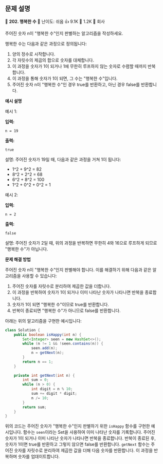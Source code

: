 ## 문제 설명
📌 **202. 행복한 수**
🌟 난이도: 쉬움
👍 9.1K
💬 1.2K
🏢 회사

주어진 숫자 n이 "행복한 수"인지 판별하는 알고리즘을 작성하세요.

행복한 수는 다음과 같은 과정으로 정의됩니다:

1. 양의 정수로 시작합니다.
2. 각 자릿수의 제곱의 합으로 숫자를 대체합니다.
3. 이 과정을 숫자가 1이 되거나 1에 무한히 루프하지 않는 숫자로 수렴할 때까지 반복합니다.
4. 이 과정을 통해 숫자가 1이 되면, 그 수는 "행복한 수"입니다.
5. 주어진 숫자 n이 "행복한 수"인 경우 true를 반환하고, 아닌 경우 false를 반환합니다.

**예시 설명**

예시 1:

**입력:**
```plaintext
n = 19
```

**출력:**
```plaintext
true
```

설명: 주어진 숫자가 19일 때, 다음과 같은 과정을 거쳐 1이 됩니다:
- 1^2 + 9^2 = 82
- 8^2 + 2^2 = 68
- 6^2 + 8^2 = 100
- 1^2 + 0^2 + 0^2 = 1

예시 2:

**입력:**
```plaintext
n = 2
```

**출력:**
```plaintext
false
```

설명: 주어진 숫자가 2일 때, 위의 과정을 반복하면 무한히 4와 16으로 루프하게 되므로 "행복한 수"가 아닙니다.

**문제 해결 방법**

주어진 숫자 n이 "행복한 수"인지 판별해야 합니다. 이를 해결하기 위해 다음과 같은 알고리즘을 사용할 수 있습니다:

1. 주어진 숫자를 자릿수로 분리하여 제곱한 값을 더합니다.
2. 이 과정을 반복하여 숫자가 1이 되거나 이미 나타난 숫자가 나타나면 반복을 종료합니다.
3. 숫자가 1이 되면 "행복한 수"이므로 true를 반환합니다.
4. 반복이 종료되면 "행복한 수"가 아니므로 false를 반환합니다.

아래는 위의 알고리즘을 구현한 예시입니다:

```java
class Solution {
    public boolean isHappy(int n) {
        Set<Integer> seen = new HashSet<>();
        while (n != 1 && !seen.contains(n)) {
            seen.add(n);
            n = getNext(n);
        }
        return n == 1;
    }
    
    private int getNext(int n) {
        int sum = 0;
        while (n > 0) {
            int digit = n % 10;
            sum += digit * digit;
            n /= 10;
        }
        return sum;
    }
}
```

위의 코드는 주어진 숫자가 "행복한 수"인지 판별하기 위한 `isHappy` 함수를 구현한 예시입니다. 함수는 `seen`이라는 Set을 사용하여 이미 나타난 숫자를 기록합니다. 주어진 숫자가 1이 되거나 이미 나타난 숫자가 나타나면 반복을 종료합니다. 반복이 종료된 후, 숫자가 1이면 true를 반환하고 그렇지 않으면 false를 반환합니다. `getNext` 함수는 주어진 숫자를 자릿수로 분리하여 제곱한 값을 더해 다음 숫자를 반환합니다. 이 과정을 반복하며 숫자를 업데이트합니다.
